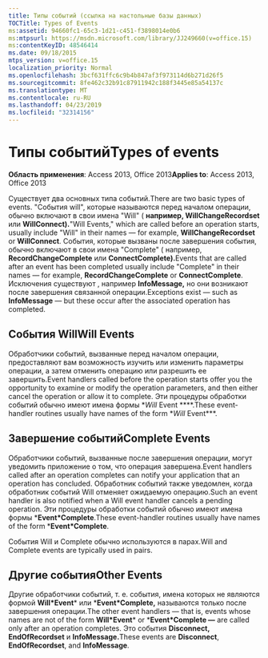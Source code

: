 ```yaml
---
title: Типы событий (ссылка на настольные базы данных)
TOCTitle: Types of Events
ms:assetid: 94660fc1-65c3-1d21-c451-f3898014e0b6
ms:mtpsurl: https://msdn.microsoft.com/library/JJ249660(v=office.15)
ms:contentKeyID: 48546414
ms.date: 09/18/2015
mtps_version: v=office.15
localization_priority: Normal
ms.openlocfilehash: 3bcf631ffc6c9b4b847af3f973114d6b271d26f5
ms.sourcegitcommit: 8fe462c32b91c87911942c188f3445e85a54137c
ms.translationtype: MT
ms.contentlocale: ru-RU
ms.lasthandoff: 04/23/2019
ms.locfileid: "32314156"
---
```

# <a name="types-of-events"></a><span data-ttu-id="5e283-102">Типы событий</span><span class="sxs-lookup"><span data-stu-id="5e283-102">Types of events</span></span>


<span data-ttu-id="5e283-103">**Область применения**: Access 2013, Office 2013</span><span class="sxs-lookup"><span data-stu-id="5e283-103">**Applies to**: Access 2013, Office 2013</span></span>



<span data-ttu-id="5e283-104">Существует два основных типа событий.</span><span class="sxs-lookup"><span data-stu-id="5e283-104">There are two basic types of events.</span></span> <span data-ttu-id="5e283-105">"События will", которые называются перед началом операции, обычно включают в свои имена "Will" ( **например, WillChangeRecordset** или **WillConnect).**</span><span class="sxs-lookup"><span data-stu-id="5e283-105">"Will Events," which are called before an operation starts, usually include "Will" in their names — for example, **WillChangeRecordset** or **WillConnect**.</span></span> <span data-ttu-id="5e283-106">События, которые вызваны после завершения события, обычно включают в свои имена "Complete" ( например, **RecordChangeComplete** или **ConnectComplete).**</span><span class="sxs-lookup"><span data-stu-id="5e283-106">Events that are called after an event has been completed usually include "Complete" in their names — for example, **RecordChangeComplete** or **ConnectComplete**.</span></span> <span data-ttu-id="5e283-107">Исключения существуют , например **InfoMessage,** но они возникают после завершения связанной операции.</span><span class="sxs-lookup"><span data-stu-id="5e283-107">Exceptions exist — such as **InfoMessage** — but these occur after the associated operation has completed.</span></span>

## <a name="will-events"></a><span data-ttu-id="5e283-108">События Will</span><span class="sxs-lookup"><span data-stu-id="5e283-108">Will Events</span></span>

<span data-ttu-id="5e283-109">Обработчики событий, вызванные перед началом операции, предоставляют вам возможность изучить или изменить параметры операции, а затем отменить операцию или разрешить ее завершить.</span><span class="sxs-lookup"><span data-stu-id="5e283-109">Event handlers called before the operation starts offer you the opportunity to examine or modify the operation parameters, and then either cancel the operation or allow it to complete.</span></span> <span data-ttu-id="5e283-110">Эти процедуры обработки событий обычно имеют имена формы \**Will* Event \*\*\*\*.</span><span class="sxs-lookup"><span data-stu-id="5e283-110">These event-handler routines usually have names of the form \**Will* Event\*\*\*.</span></span>

## <a name="complete-events"></a><span data-ttu-id="5e283-111">Завершение событий</span><span class="sxs-lookup"><span data-stu-id="5e283-111">Complete Events</span></span>

<span data-ttu-id="5e283-112">Обработчики событий, вызванные после завершения операции, могут уведомить приложение о том, что операция завершена.</span><span class="sxs-lookup"><span data-stu-id="5e283-112">Event handlers called after an operation completes can notify your application that an operation has concluded.</span></span> <span data-ttu-id="5e283-113">Обработник событий также уведомлен, когда обработник событий Will отменяет ожидаемую операцию.</span><span class="sxs-lookup"><span data-stu-id="5e283-113">Such an event handler is also notified when a Will event handler cancels a pending operation.</span></span> <span data-ttu-id="5e283-114">Эти процедуры обработки событий обычно имеют имена формы \***Event\*Complete**.</span><span class="sxs-lookup"><span data-stu-id="5e283-114">These event-handler routines usually have names of the form \***Event\*Complete**.</span></span>

<span data-ttu-id="5e283-115">События Will и Complete обычно используются в парах.</span><span class="sxs-lookup"><span data-stu-id="5e283-115">Will and Complete events are typically used in pairs.</span></span>

## <a name="other-events"></a><span data-ttu-id="5e283-116">Другие события</span><span class="sxs-lookup"><span data-stu-id="5e283-116">Other Events</span></span>

<span data-ttu-id="5e283-117">Другие обработчики событий, т. е. события, имена которых не являются формой **Will\*Event**\* или \***Event\*Complete,** называются только после завершения операции.</span><span class="sxs-lookup"><span data-stu-id="5e283-117">The other event handlers — that is, events whose names are not of the form **Will\*Event**\* or \***Event\*Complete —** are called only after an operation completes.</span></span> <span data-ttu-id="5e283-118">Это события **Disconnect,** **EndOfRecordset** и **InfoMessage.**</span><span class="sxs-lookup"><span data-stu-id="5e283-118">These events are **Disconnect**, **EndOfRecordset**, and **InfoMessage**.</span></span>


